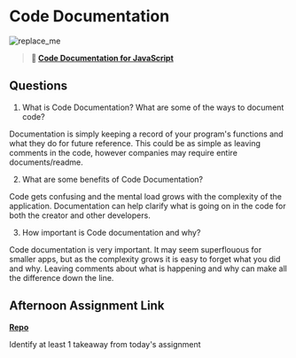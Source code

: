 # Code Documentation

![replace_me](https://codeworks.blob.core.windows.net/public/assets/img/illustrations/placeholder.svg)

> **📖 [Code Documentation for JavaScript](https://codeworksacademy.com/fs-student-guide/resources/wk7/02-JSDocs)**

## Questions

1. What is Code Documentation? What are some of the ways to document code?

Documentation is simply keeping a record of your program's functions and what they do for future reference.
This could be as simple as leaving comments in the code, however companies may require entire documents/readme.

2. What are some benefits of Code Documentation?

Code gets confusing and the mental load grows with the complexity of the application.
Documentation can help clarify what is going on in the code for both the creator and other developers.

3. How important is Code documentation and why?

Code documentation is very important.
It may seem superflouous for smaller apps, but as the complexity grows it is easy to forget what you did and why.
Leaving comments about what is happening and why can make all the difference down the line.

## Afternoon Assignment Link

**[Repo](https://github.com/ZacGamble/planIt)**

Identify at least 1 takeaway from today's assignment
